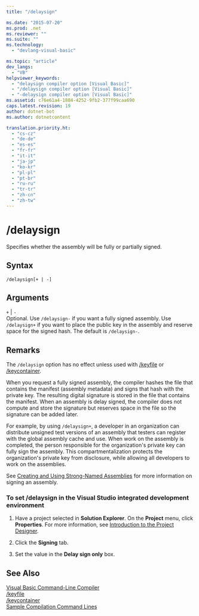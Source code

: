 ```yaml
---
title: "/delaysign"

ms.date: "2015-07-20"
ms.prod: .net
ms.reviewer: ""
ms.suite: ""
ms.technology: 
  - "devlang-visual-basic"

ms.topic: "article"
dev_langs: 
  - "VB"
helpviewer_keywords: 
  - "delaysign compiler option [Visual Basic]"
  - "/delaysign compiler option [Visual Basic]"
  - "-delaysign compiler option [Visual Basic]"
ms.assetid: c76e61a4-1884-4252-9fb2-377f99caa690
caps.latest.revision: 19
author: dotnet-bot
ms.author: dotnetcontent

translation.priority.ht: 
  - "cs-cz"
  - "de-de"
  - "es-es"
  - "fr-fr"
  - "it-it"
  - "ja-jp"
  - "ko-kr"
  - "pl-pl"
  - "pt-br"
  - "ru-ru"
  - "tr-tr"
  - "zh-cn"
  - "zh-tw"
---
```

# /delaysign
Specifies whether the assembly will be fully or partially signed.  
  
## Syntax  
  
```  
/delaysign[+ | -]  
```  
  
## Arguments  
 `+` &#124; `-`  
 Optional. Use `/delaysign-` if you want a fully signed assembly. Use `/delaysign+` if you want to place the public key in the assembly and reserve space for the signed hash. The default is `/delaysign-`.  
  
## Remarks  
 The `/delaysign` option has no effect unless used with [/keyfile](../../../visual-basic/reference/command-line-compiler/keyfile.md) or [/keycontainer](../../../visual-basic/reference/command-line-compiler/keycontainer.md).  
  
 When you request a fully signed assembly, the compiler hashes the file that contains the manifest (assembly metadata) and signs that hash with the private key. The resulting digital signature is stored in the file that contains the manifest. When an assembly is delay signed, the compiler does not compute and store the signature but reserves space in the file so the signature can be added later.  
  
 For example, by using `/delaysign+`, a developer in an organization can distribute unsigned test versions of an assembly that testers can register with the global assembly cache and use. When work on the assembly is completed, the person responsible for the organization's private key can fully sign the assembly. This compartmentalization protects the organization's private key from disclosure, while allowing all developers to work on the assemblies.  
  
 See [Creating and Using Strong-Named Assemblies](https://msdn.microsoft.com/library/xwb8f617) for more information on signing an assembly.  
  
### To set /delaysign in the Visual Studio integrated development environment  
  
1.  Have a project selected in **Solution Explorer**. On the **Project** menu, click **Properties**. For more information, see [Introduction to the Project Designer](http://msdn.microsoft.com/en-us/898dd854-c98d-430c-ba1b-a913ce3c73d7).  
  
2.  Click the **Signing** tab.  
  
3.  Set the value in the **Delay sign only** box.  
  
## See Also  
 [Visual Basic Command-Line Compiler](../../../visual-basic/reference/command-line-compiler/index.md)   
 [/keyfile](../../../visual-basic/reference/command-line-compiler/keyfile.md)   
 [/keycontainer](../../../visual-basic/reference/command-line-compiler/keycontainer.md)   
 [Sample Compilation Command Lines](../../../visual-basic/reference/command-line-compiler/sample-compilation-command-lines.md)
